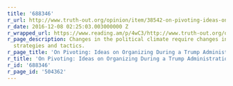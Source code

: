 ```yaml
---
title: '688346'
r_url: http://www.truth-out.org/opinion/item/38542-on-pivoting-ideas-on-organizing-during-a-trump-administration
r_date: 2016-12-08 02:25:03.003000000 Z
r_wrapped_url: https://www.reading.am/p/4wC3/http://www.truth-out.org/opinion/item/38542-on-pivoting-ideas-on-organizing-during-a-trump-administration
r_page_description: Changes in the political climate require changes in our organizing
  strategies and tactics.
r_page_title: 'On Pivoting: Ideas on Organizing During a Trump Administration'
r_title: 'On Pivoting: Ideas on Organizing During a Trump Administration'
r_id: '688346'
r_page_id: '504362'
---
```


